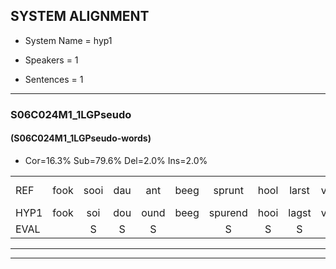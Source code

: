 
## SYSTEM ALIGNMENT

- System Name = hyp1

- Speakers = 1

- Sentences = 1

---

### S06C024M1_1LGPseudo

#### (S06C024M1_1LGPseudo-words)

- Cor=16.3%	Sub=79.6%	Del=2.0%	Ins=2.0%

|  |  |  |  |  |  |  |  |  |  |  |  |  |  |  |  |  |  |  |  |  |  |  |  |  |  |  |  |  |  |  |  |  |  |  |  |  |  |  |  |  |  |  |  |  |  |  |  |  |  |
|:--- |:---:|:---:|:---:|:---:|:---:|:---:|:---:|:---:|:---:|:---:|:---:|:---:|:---:|:---:|:---:|:---:|:---:|:---:|:---:|:---:|:---:|:---:|:---:|:---:|:---:|:---:|:---:|:---:|:---:|:---:|:---:|:---:|:---:|:---:|:---:|:---:|:---:|:---:|:---:|:---:|:---:|:---:|:---:|:---:|:---:|:---:|:---:|:---:|:---:|
| REF | fook | sooi | dau | ant | beeg | sprunt | hool | larst | vout |  | zwoei | fam | * | rachts*(rechts) | * | vaap | *(spreeuwen) | sprieuw*(spreeuw) | keng | swoers | * | doer | plirt | jien | *s | blard | guul | hoekt | neeuw | noork | vid*(vind) | zans | * | leum | haans | * | spaai | sjalt | heik*(kijk) | sank | roen | frijk | eem | schard | * | grek | dron | snaaf | stuid |
| HYP1 | fook | soi | dou | ound | beeg | spurend | hooi | lagst | vout | s | wo | fan | fa | recht | vap | vap | spreeen | spreew | keng | swers | douv | douv | plert | eien | ji | belaart | gul | hoekt | meuw | nog | vin | zans |  | lijn | hand | spal | sp | seilt | kjk | sank | run | frenk | heem | schaart | ga | grek | droom | snaf | stuit |
| EVAL |  | S | S | S |  | S | S | S |  | I | S | S | S | S | S | S | S | S |  | S | S | S | S | S | S | S | S |  | S | S | S |  | D | S | S | S | S | S | S |  | S | S | S | S | S |  | S | S | S |
---

---
